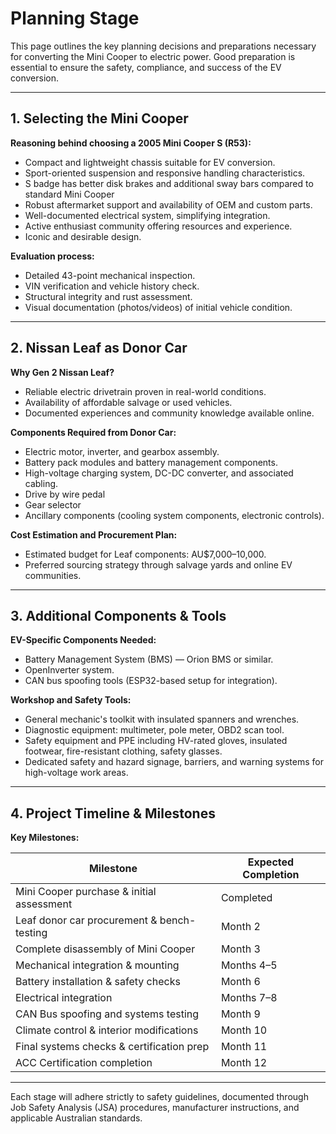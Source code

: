 # Planning Stage

This page outlines the key planning decisions and preparations necessary for converting the Mini Cooper to electric power. Good preparation is essential to ensure the safety, compliance, and success of the EV conversion.

---

## 1. Selecting the Mini Cooper

**Reasoning behind choosing a 2005 Mini Cooper S (R53):**

- Compact and lightweight chassis suitable for EV conversion.
- Sport-oriented suspension and responsive handling characteristics.
- S badge has better disk brakes and additional sway bars compared to standard Mini Cooper
- Robust aftermarket support and availability of OEM and custom parts.
- Well-documented electrical system, simplifying integration.
- Active enthusiast community offering resources and experience.
- Iconic and desirable design.

**Evaluation process:**

- Detailed 43-point mechanical inspection.
- VIN verification and vehicle history check.
- Structural integrity and rust assessment.
- Visual documentation (photos/videos) of initial vehicle condition.

---

## 2. Nissan Leaf as Donor Car

**Why Gen 2 Nissan Leaf?**

- Reliable electric drivetrain proven in real-world conditions.
- Availability of affordable salvage or used vehicles.
- Documented experiences and community knowledge available online.

**Components Required from Donor Car:**

- Electric motor, inverter, and gearbox assembly.
- Battery pack modules and battery management components.
- High-voltage charging system, DC-DC converter, and associated cabling.
- Drive by wire pedal
- Gear selector
- Ancillary components (cooling system components, electronic controls).

**Cost Estimation and Procurement Plan:**

- Estimated budget for Leaf components: AU$7,000–10,000.
- Preferred sourcing strategy through salvage yards and online EV communities.

---

## 3. Additional Components & Tools

**EV-Specific Components Needed:**

- Battery Management System (BMS) — Orion BMS or similar.
- OpenInverter system.
- CAN bus spoofing tools (ESP32-based setup for integration).

**Workshop and Safety Tools:**

- General mechanic's toolkit with insulated spanners and wrenches.
- Diagnostic equipment: multimeter, pole meter, OBD2 scan tool.
- Safety equipment and PPE including HV-rated gloves, insulated footwear, fire-resistant clothing, safety glasses.
- Dedicated safety and hazard signage, barriers, and warning systems for high-voltage work areas.

---

## 4. Project Timeline & Milestones

**Key Milestones:**

| Milestone                                   | Expected Completion  |
|---------------------------------------------|----------------------|
| Mini Cooper purchase & initial assessment   | Completed            |
| Leaf donor car procurement & bench-testing  | Month 2              |
| Complete disassembly of Mini Cooper         | Month 3              |
| Mechanical integration & mounting           | Months 4–5           |
| Battery installation & safety checks        | Month 6              |
| Electrical integration                      | Months 7–8           |
| CAN Bus spoofing and systems testing        | Month 9              |
| Climate control & interior modifications    | Month 10             |
| Final systems checks & certification prep   | Month 11             |
| ACC Certification completion                | Month 12             |

---

Each stage will adhere strictly to safety guidelines, documented through Job Safety Analysis (JSA) procedures, manufacturer instructions, and applicable Australian standards.

